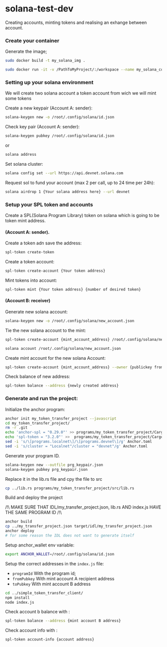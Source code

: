 # solana-test-dev
Creating accounts, minting tokens and realising an exhange between account.


### Create your container

Generate the image;
```bash
sudo docker build -t my_solana_img .
```

```bash
sudo docker run -it -v /PathToMyProject/:/workspace --name my_solana_container my_solana_img
```


### Setting up your solana environment

We will create two solana account
a token account from wich we will mint some tokens

Create a new keypair (Account A: sender):
```bash
solana-keygen new -o /root/.config/solana/id.json
```

Check key pair (Account A: sender): 
```bash
solana-keygen pubkey /root/.config/solana/id.json
```

or

```bash
solana address
```

Set solana cluster:
```bash
solana config set --url https://api.devnet.solana.com
```
Request sol to fund your account (max 2 per call, up to 24 time per 24h):

```bash
solana airdrop 1 {Your solana address here} --url devnet
```

### Setup your SPL token and accounts

Create a SPL(Solana Program Library) token on solana which is going to be token mint address.


#### (Account A: sender).

Create a token adn save the address:
```bash
spl-token create-token
```
Create a token account:
```bash
spl-token create-account {Your token address}
```

Mint tokens into account:
```bash
spl-token mint {Your token address} {number of desired token}
```
#### (Account B: receiver)

Generate new solana account:
```bash
solana-keygen new -o /root/.config/solana/new_account.json
```

Tie the new solana account to the mint: 
```bash
spl-token create-account {mint_account_address} /root/.config/solana/new_account.json

solana account /root/.config/solana/new_account.json
```

Create mint account for the new solana Account:
```bash
spl-token create-account {mint_account_address} --owner {publickey from new_account.json} --fee-payer /root/.config/solana/id.json
```
Check balance of new address:
```bash
spl-token balance --address {newly created address} 
```

### Generate and run the project:

Initialize the anchor program:
```bash
anchor init my_token_transfer_project --javascript
cd my_token_transfer_project/
rm -r .git
echo 'anchor-spl = "0.29.0"' >> programs/my_token_transfer_project/Cargo.toml
echo 'spl-token = "3.2.0"' >>  programs/my_token_transfer_project/Cargo.toml
sed -i 's/\[programs.localnet\]/\[programs.devnet\]/g' Anchor.toml
sed -i 's/cluster = "Localnet"/cluster = "devnet"/g' Anchor.toml
```

Generate your program ID.
```bash
solana-keygen new --outfile prg_keypair.json
solana-keygen pubkey prg_keypair.json
```
Replace it in the lib.rs file and cpy the file to src
```bash
cp ../lib.rs programs/my_token_transfer_project/src/lib.rs
```
Build and deploy the project

/!\ MAKE SURE THAT IDL/my_transfer_project.json, lib.rs AND index.js HAVE THE SAME PROGRAM ID /!\

```bash
anchor build
cp ../my_transfer_project.json target/idl/my_transfer_project.json
anchor deploy
# for some reason the IDL does not want to generate itself
```

Setup anchor_wallet env variable:
```bash 
export ANCHOR_WALLET=/root/.config/solana/id.json
```

Setup the correct addresses in the ``index.js`` file:
- ``programId`` With the program id;
- ``fromPubkey`` With mint account A recipient address
- ``toPubkey`` With mint account B address

```bash
cd ../simple_token_transfer_client/
npm install 
node index.js
```
Check account b balance with : 
```bash
spl-token balance --address {mint account B address}
```
Check account info with : 
```bash
spl-token account-info {account address}
```